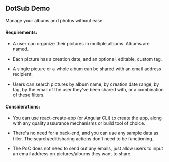 ## DotSub Demo

Manage your albums and photos without ease.

#### Requirements:

-   A user can organize their pictures in multiple albums. Albums are named.

-   Each picture has a creation date, and an optional, editable, custom tag.

-   A single picture or a whole album can be shared with an email address recipient.

-   Users can search pictures by album name, by creation date range, by tag, by the email of the user they've been shared with, or a combination of these filters.

#### Considerations:

-   You can use react-create-app (or Angular CLI) to create the app, along with any quality assurance mechanisms or build tool of choice.

-   There's no need for a back-end, and you can use any sample data as filler. The search/edit/sharing actions don't need to be functioning.

-   The PoC does not need to send out any emails, just allow users to input an email address on pictures/albums they want to share.
